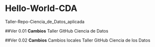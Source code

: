 # Hello-World-CDA
Taller-Repo-Ciencia_de_Datos_aplicada

##Ver 0.01 
**Cambios**
Taller GitHub Ciencia de Datos

##Ver 0.02
**Cambios**
Cambios locales
Taller GitHub Ciencia de los Datos